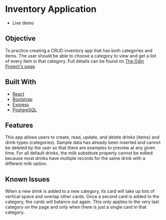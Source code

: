 # Inventory Application

- Live demo

## Objective

To practice creating a CRUD inventory app that has both categories and items. The user should be able to choose a category to view and get a list of every item in that category. Full details can be found on [The Odin Project's page](https://www.theodinproject.com/lessons/node-path-nodejs-inventory-application).

## Built With

- [React](https://react.dev/)
- [Bootstrap](https://getbootstrap.com/)
- [Express](https://expressjs.com/)
- [PostgreSQL](https://www.postgresql.org/)

## Features

This app allows users to create, read, update, and delete drinks (items) and drink types (categories). Sample data has already been inserted and cannot be deleted by the user so that there are examples to preview at any given time. For all default drinks, the milk substitute property cannot be edited because most drinks have multiple records for the same drink with a different milk option.

## Known Issues

When a new drink is added to a new category, its card will take up lots of vertical space and overlap other cards. Once a second card is added to the category, the cards will balance out again. This only applies to the very last category on the page and only when there is just a single card in that category.

